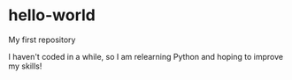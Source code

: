 # hello-world
My first repository

I haven't coded in a while, so I am relearning Python and hoping to improve my skills!
